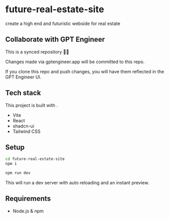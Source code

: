 # future-real-estate-site

create a high end and futuristic webside for real estate 

## Collaborate with GPT Engineer

This is a synced repository 🌟🤖

Changes made via gptengineer.app will be committed to this repo.

If you clone this repo and push changes, you will have them reflected in the GPT Engineer UI.

## Tech stack

This project is built with .

- Vite
- React
- shadcn-ui
- Tailwind CSS

## Setup

```sh
cd future-real-estate-site
npm i
```

```sh
npm run dev
```

This will run a dev server with auto reloading and an instant preview.

## Requirements

- Node.js & npm 
